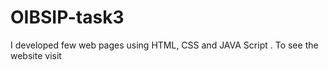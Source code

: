 # OIBSIP-task3
I developed few web pages using HTML, CSS and JAVA Script . To see the website visit 
